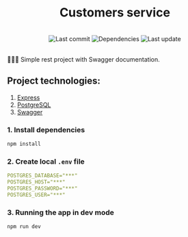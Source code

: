 <h1 align="center">
    Customers service
</h1>
<br>

<div align="center">
    <!-- Last commit -->
    <img src="https://img.shields.io/github/last-commit/sotream/nextjs-home-savings.svg?longCache=true&style=flat-square" alt="Last commit"
    />
    <!-- Dependencies -->
    <img src="https://img.shields.io/badge/dependencies-up%20to%20date-brightgreen.svg?longCache=true&style=flat-square" alt="Dependencies"
    />
    <!-- Contributors welcome -->
    <img src="https://img.shields.io/badge/contributions-welcome-orange.svg?longCache=true&style=flat-square" alt="Last update"
    />
</div>
<br>

<p>
    👨🏼‍🔬 Simple rest project with Swagger documentation.
</p>


## Project technologies:

1. [Express](https://expressjs.com)
2. [PostgreSQL](https://www.postgresql.org)
3. [Swagger](https://swagger.io)

### 1. Install dependencies

```bash
npm install
```

### 2. Create local `.env` file

```yaml
POSTGRES_DATABASE="***"
POSTGRES_HOST="***"
POSTGRES_PASSWORD="***"
POSTGRES_USER="***"
```

### 3. Running the app in dev mode

```bash
npm run dev
```

